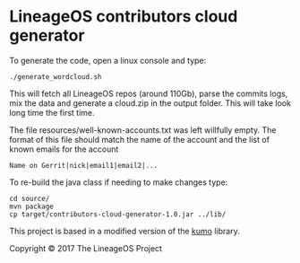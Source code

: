 # LineageOS contributors cloud generator

To generate the code, open a linux console and type:

    ./generate_wordcloud.sh

This will fetch all LineageOS repos (around 110Gb), parse the commits
logs, mix the data and generate a cloud.zip in the output
folder. This will take look long time the first time.

The file resources/well-known-accounts.txt was left willfully empty. The
format of this file should match the name of the account and the list
of known emails for the account

    Name on Gerrit|nick|email1|email2|...

To re-build the java class if needing to make changes type:

    cd source/
    mvn package
    cp target/contributors-cloud-generator-1.0.jar ../lib/

This project is based in a modified version of the
[kumo](https://github.com/kennycason/kumo) library.

Copyright © 2017 The LineageOS Project

